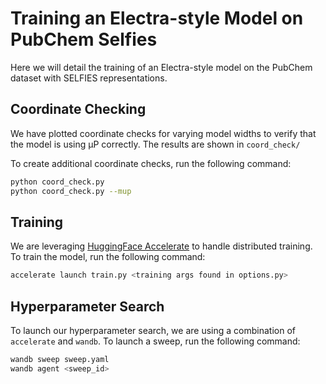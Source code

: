 # Training an Electra-style Model on PubChem Selfies
Here we will detail the training of an Electra-style model on the PubChem dataset with SELFIES representations.

## Coordinate Checking
We have plotted coordinate checks for varying model widths to verify that the model is using µP correctly. The results are shown in `coord_check/`

To create additional coordinate checks, run the following command:
```bash
python coord_check.py
python coord_check.py --mup
```

## Training
We are leveraging [HuggingFace Accelerate](https://huggingface.co/docs/accelerate/index) to handle distributed training. To train the model, run the following command:
```bash
accelerate launch train.py <training args found in options.py>
```

## Hyperparameter Search
To launch our hyperparameter search, we are using a combination of `accelerate` and `wandb`. To launch a sweep, run the following command:
```bash
wandb sweep sweep.yaml
wandb agent <sweep_id>
```
